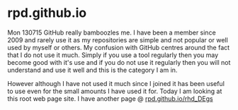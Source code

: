 rpd.github.io
=============
Mon 130715
GitHub really bamboozles me. I have been a member since 2009 and rarely use it as my repositories are simple and not popular or well used by myself or others. My confusion with GitHub centres around the fact that I do not use it much.
Simply if you use a tool regularly then you may become good with it's use and if you do not use it regularly then you will not understand and use it well and this is the category I am in. 

However although I have not used it much since I joined it has been useful to use even for the small amounts I have used it for. Today I am looking at this root web page site. I have another page @ <a href="http://rpd.github.io/rhd_DEgs/" target="_blank">rpd.github.io/rhd_DEgs</a>
